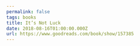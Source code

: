 ```yaml
---
permalink: false
tags: books
title: It’s Not Luck
date: 2018-08-16T01:00:00.000Z
url: https://www.goodreads.com/book/show/157385
---
```

